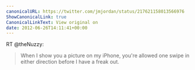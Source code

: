 ```yaml
---
canonicalURL: https://twitter.com/jmjordan/status/217621158013566976
ShowCanonicalLink: true
CanonicalLinkText: View original on
date: 2012-06-26T14:11:41+00:00
---
```

RT @theNuzzy:
> When I show you a picture on my iPhone, you're allowed one swipe in either direction before I have a freak out.